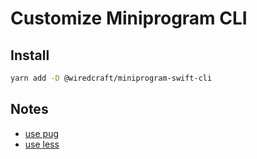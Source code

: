 # Customize Miniprogram CLI

## Install

```bash
yarn add -D @wiredcraft/miniprogram-swift-cli
```

## Notes

- [use pug](./docs/notes.md#use-pug)
- [use less](./docs/notes.md#use-less)


